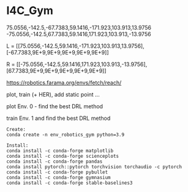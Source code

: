# I4C_Gym

75.0556,-142.5,-67.7383,59.1416,-171.923,103.913,13.9756
-75.0556,-142.5,67.7383,59.1416,171.923,103.913,-13.9756

L = [[75.0556,-142.5,59.1416,-171.923,103.913,13.9756],[-67.7383,9E+9,9E+9,9E+9,9E+9,9E+9]]

R = [[-75.0556,-142.5,59.1416,171.923,103.913,-13.9756],[67.7383,9E+9,9E+9,9E+9,9E+9,9E+9]]

https://robotics.farama.org/envs/fetch/reach/

plot, train (+ HER), add static point ...

plot Env. 0 - find the best DRL method

train Env. 1 and find the best DRL method

```
Create:
conda create -n env_robotics_gym python=3.9

Install:
conda install -c conda-forge matplotlib
conda install -c conda-forge scienceplots
conda install -c conda-forge pandas
conda install pytorch::pytorch torchvision torchaudio -c pytorch
conda install -c conda-forge pybullet
conda install -c conda-forge gymnasium
conda install -c conda-forge stable-baselines3
```


